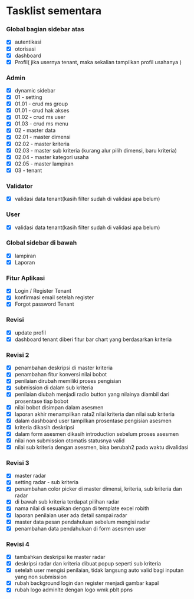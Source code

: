 # Tasklist sementara

### Global bagian sidebar atas

- [x] autentikasi
- [x] otorisasi
- [x] dashboard
- [x] Profil( jika usernya tenant, maka sekalian tampilkan profil usahanya )

### Admin

- [x] dynamic sidebar
- [x] 01 - setting
- [x] 01.01 - crud ms group
- [x] 01.01 - crud hak akses
- [x] 01.02 - crud ms user
- [x] 01.03 - crud ms menu
- [x] 02 - master data
- [x] 02.01 - master dimensi
- [x] 02.02 - master kriteria
- [x] 02.03 - master sub kriteria (kurang alur pilih dimensi, baru kriteria)
- [x] 02.04 - master kategori usaha
- [x] 02.05 - master lampiran
- [x] 03 - tenant

### Validator

- [x] validasi data tenant(kasih filter sudah di validasi apa belum)

### User

- [x] validasi data tenant(kasih filter sudah di validasi apa belum)

### Global sidebar di bawah

- [x] lampiran
- [x] Laporan

### Fitur Aplikasi

- [x] Login / Register Tenant
- [x] konfirmasi email setelah register
- [x] Forgot password Tenant

### Revisi

- [x] update profil
- [x] dashboard tenant diberi fitur bar chart yang berdasarkan kriteria

### Revisi 2

- [x] penambahan deskripsi di master kriteria
- [x] penambahan fitur konversi nilai bobot
- [x] penilaian dirubah memiliki proses pengisian
- [x] submission di dalam sub kriteria
- [x] penilaian diubah menjadi radio button yang nilainya diambil dari prosentase tiap bobot
- [x] nilai bobot disimpan dalam asesmen
- [x] laporan akhir menampilkan rata2 nilai kriteria dan nilai sub kriteria
- [x] dalam dashboard user tampilkan prosentase pengisian asesmen
- [x] kriteria dikasih deskripsi
- [x] dalam form asesmen dikasih introduction sebelum proses asesmen
- [x] nilai non submission otomatis statusnya valid
- [x] nilai sub kriteria dengan asesmen, bisa berubah2 pada waktu divalidasi

### Revisi 3

- [x] master radar
- [x] setting radar - sub kriteria
- [x] penambahan color picker di master dimensi, kriteria, sub kriteria dan radar
- [x] di bawah sub kriteria terdapat pilihan radar
- [x] nama nilai di sesuaikan dengan di template excel robith
- [x] laporan penilaian user ada detail sampai radar
- [x] master data pesan pendahuluan sebelum mengisi radar
- [x] penambahan data pendahuluan di form asesmen user

### Revisi 4

- [x] tambahkan deskripsi ke master radar
- [x] deskripsi radar dan kriteria dibuat popup seperti sub kriteria
- [x] setelah user mengisi penilaian, tidak langsung auto valid bagi inputan yang non submission
- [x] rubah background login dan register menjadi gambar kapal
- [x] rubah logo adminlte dengan logo wmk pblt ppns
